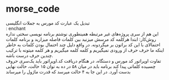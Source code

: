 # morse_code
تبدیل یک عبارت کد مورس به جملات انگلیسی
<br> : enchant <br>
این هم از سری پروژه‌های غیر مرتبطه همینطوری نوشتم برنامه نویسی سختی نداره<br>
روش‌کار: ابتدا هرکلمه کد مرسش میزنید بین کلمات فاصله میزارید و برنامه کلمات احتمالای با این کد براتون بر میگردونه.
در واقع دلیل چند احتمال بودن کلمات به خاطر اینکه ما حرف حرف از ورودی نمیگیریم و کلمه کلمه میگیریم و هر کلمه میتونه با ترکیب چندین حرف درست باشه.<br>
تفاوت اوپراتور کد مورس و دستگاه، در هنگام دریافت کد.اوپراتور باید یک‌سری حروف چسبیده کلماتی پیدا کند
برنامه باید در میان ۵۸ در ده به توان ۱۵ حالت، حالت نهایی بدست آورد. 
در این جا به ۴ حالت میرسد که قدرت ماژول‌ را میرساند
